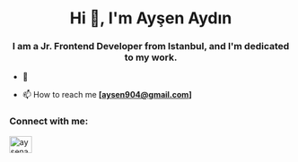 <h1 align="center">Hi 👋, I'm Ayşen Aydın</h1>
<h3 align="center"> I am a Jr. Frontend Developer from Istanbul, and I'm dedicated to my work.</h3>

<p align="left"> </p>

- 🌱

- 📫 How to reach me **[aysen904@gmail.com]**


<h3 align="left">Connect with me:</h3>
<p align="left">
<a href="https://www.linkedin.com/in/aysenaydin/" target="blank"><img align="center" src="https://raw.githubusercontent.com/rahuldkjain/github-profile-readme-generator/master/src/images/icons/Social/linked-in-alt.svg" alt="aysenaydin" height="30" width="40" /></a>
